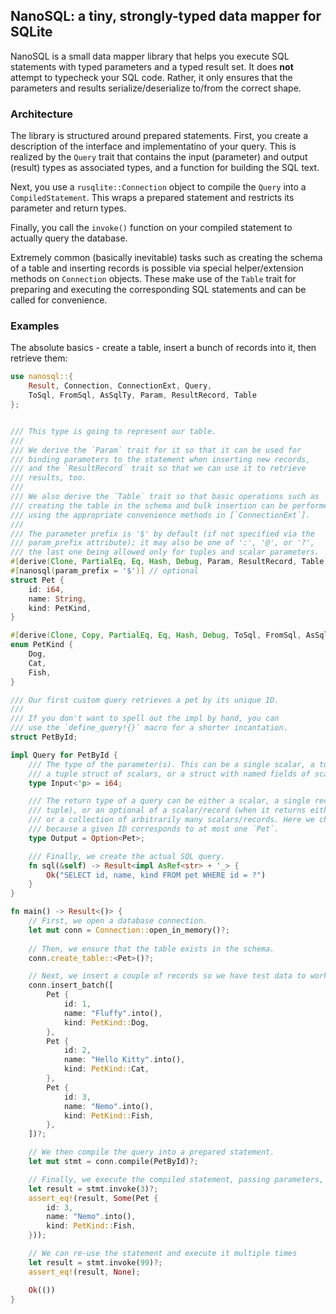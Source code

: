 ## NanoSQL: a tiny, strongly-typed data mapper for SQLite

NanoSQL is a small data mapper library that helps you execute SQL statements with typed
parameters and a typed result set. It does **not** attempt to typecheck your SQL code.
Rather, it only ensures that the parameters and results serialize/deserialize to/from
the correct shape.

### Architecture

The library is structured around prepared statements. First, you create a description
of the interface and implementatino of your query. This is realized by the `Query` trait
that contains the input (parameter) and output (result) types as associated types, and
a function for building the SQL text.

Next, you use a `rusqlite::Connection` object to compile the `Query` into a `CompiledStatement`.
This wraps a prepared statement and restricts its parameter and return types.

Finally, you call the `invoke()` function on your compiled statement to actually query the database.

Extremely common (basically inevitable) tasks such as creating the schema of a table and
inserting records is possible via special helper/extension methods on `Connection` objects.
These make use of the `Table` trait for preparing and executing the corresponding SQL statements
and can be called for convenience.

### Examples

The absolute basics - create a table, insert a bunch of records into it, then retrieve them:

```rust
use nanosql::{
    Result, Connection, ConnectionExt, Query,
    ToSql, FromSql, AsSqlTy, Param, ResultRecord, Table
};


/// This type is going to represent our table.
///
/// We derive the `Param` trait for it so that it can be used for
/// binding parameters to the statement when inserting new records,
/// and the `ResultRecord` trait so that we can use it to retrieve
/// results, too.
///
/// We also derive the `Table` trait so that basic operations such as
/// creating the table in the schema and bulk insertion can be performed
/// using the appropriate convenience methods in [`ConnectionExt`].
///
/// The parameter prefix is '$' by default (if not specified via the
/// param_prefix attribute); it may also be one of ':', '@', or '?',
/// the last one being allowed only for tuples and scalar parameters.
#[derive(Clone, PartialEq, Eq, Hash, Debug, Param, ResultRecord, Table)]
#[nanosql(param_prefix = '$')] // optional
struct Pet {
    id: i64,
    name: String,
    kind: PetKind,
}

#[derive(Clone, Copy, PartialEq, Eq, Hash, Debug, ToSql, FromSql, AsSqlTy)]
enum PetKind {
    Dog,
    Cat,
    Fish,
}

/// Our first custom query retrieves a pet by its unique ID.
///
/// If you don't want to spell out the impl by hand, you can
/// use the `define_query!{}` macro for a shorter incantation.
struct PetById;

impl Query for PetById {
    /// The type of the parameter(s). This can be a single scalar, a tuple,
    /// a tuple struct of scalars, or a struct with named fields of scalar types.
    type Input<'p> = i64;

    /// The return type of a query can be either a scalar, a single record (struct or
    /// tuple), or an optional of a scalar/record (when it returns either 0 or 1 rows),
    /// or a collection of arbitrarily many scalars/records. Here we choose an `Option`,
    /// because a given ID corresponds to at most one `Pet`.
    type Output = Option<Pet>;

    /// Finally, we create the actual SQL query.
    fn sql(&self) -> Result<impl AsRef<str> + '_> {
        Ok("SELECT id, name, kind FROM pet WHERE id = ?")
    }
}

fn main() -> Result<()> {
    // First, we open a database connection.
    let mut conn = Connection::open_in_memory()?;
    
    // Then, we ensure that the table exists in the schema.
    conn.create_table::<Pet>()?;

    // Next, we insert a couple of records so we have test data to work on.
    conn.insert_batch([
        Pet {
            id: 1,
            name: "Fluffy".into(),
            kind: PetKind::Dog,
        },
        Pet {
            id: 2,
            name: "Hello Kitty".into(),
            kind: PetKind::Cat,
        },
        Pet {
            id: 3,
            name: "Nemo".into(),
            kind: PetKind::Fish,
        },
    ])?;

    // We then compile the query into a prepared statement.
    let mut stmt = conn.compile(PetById)?;

    // Finally, we execute the compiled statement, passing parameters, and retrieve the results.
    let result = stmt.invoke(3)?;
    assert_eq!(result, Some(Pet { 
        id: 3,
        name: "Nemo".into(), 
        kind: PetKind::Fish,
    }));

    // We can re-use the statement and execute it multiple times
    let result = stmt.invoke(99)?;
    assert_eq!(result, None);

    Ok(())
}
```

